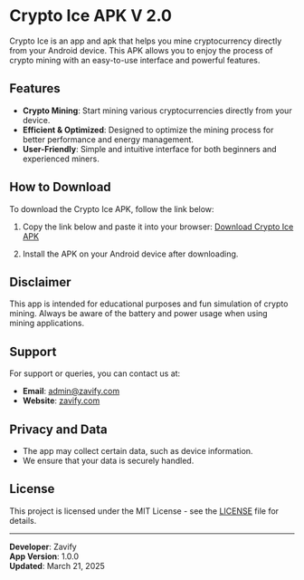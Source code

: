 # Crypto Ice APK V 2.0

Crypto Ice is an app and apk that helps you mine cryptocurrency directly from your Android device. This APK allows you to enjoy the process of crypto mining with an easy-to-use interface and powerful features.

## Features
- **Crypto Mining**: Start mining various cryptocurrencies directly from your device.
- **Efficient & Optimized**: Designed to optimize the mining process for better performance and energy management.
- **User-Friendly**: Simple and intuitive interface for both beginners and experienced miners.
  
## How to Download
To download the Crypto Ice APK, follow the link below:

1. Copy the link below and paste it into your browser:
   [Download Crypto Ice APK](https://www.zavify.com/download-crypto-ice-apk/)

2. Install the APK on your Android device after downloading.

## Disclaimer
This app is intended for educational purposes and fun simulation of crypto mining. Always be aware of the battery and power usage when using mining applications. 

## Support
For support or queries, you can contact us at:
- **Email**: [admin@zavify.com](mailto:admin@zavify.com)
- **Website**: [zavify.com](https://zavify.com)

## Privacy and Data
- The app may collect certain data, such as device information.
- We ensure that your data is securely handled.

## License
This project is licensed under the MIT License - see the [LICENSE](LICENSE) file for details.

---

**Developer**: Zavify  
**App Version**: 1.0.0  
**Updated**: March 21, 2025
